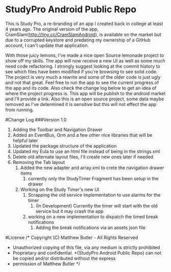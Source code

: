 # StudyPro Android Public Repo
This is Study Pro, a re-branding of an app I created back in college at least 4 years ago.
The original version of the app, CramSlam(http://tiny.cc/CramSlamAndroid), is available on the market 
but due to a corrupted keystore and predating my ownership of a GitHub account, I can't update that application. 

With those juicy lemons, I've made a nice open Source lemonade project to show off my skills. The app
will now receive a new UI as well as some much need code refactoring. I strongly suggest looking at the commit history 
to see which files have been modified if you're browsing to see solid code. The project is very much a rewrite 
and some of the older code is just ugly and not that great. Feel free to run the app to see the current progress
of the app and its code. Also check the change log below to get an idea of where the project progress is. This app will
be publish to the android market and I'll provide a link. Also this is an open source project, some data maybe removed
as I've determined it is sensitive but this will not effect the app from running.  

#Change Log
###Version 1.0
  1. Adding the Toolbar and Navigation Drawer
  2. Added an EventBus, Orm and a few other nice libraries that will be helpful later
  3. Updated the package structure of the application 
  4. Updated my Eula to use an html file instead of being in the strings.xml
  5. Delete old alternate layout files, I'll create new ones later if needed 
  6. Removing the Tab layout 
     1. Added the new adapter and array.xml to crete the navigation drawer items
        1. currently only the StudyTimer Fragment has been setup in the drawer
     2. Working on the Study Timer's new UI
        1. Scrapping the old service implementation to use alarms for the timer
            1. (In Development) Currently the timer will start with the old service but it may crash the app
        2. working on a new implementation to dispatch the timed break notifications
            1. Adding the break notifications via an assets json file
         
#License
/* Copyright (C) Matthew Butler - All Rights Reserved
 * Unauthorized copying of this file, via any medium is strictly prohibited
 * Proprietary and confidential. 
 *{StudyPro Android Public Repo} can not be copied and/or distributed without the express
  * permission of Matthew Butler
 */
